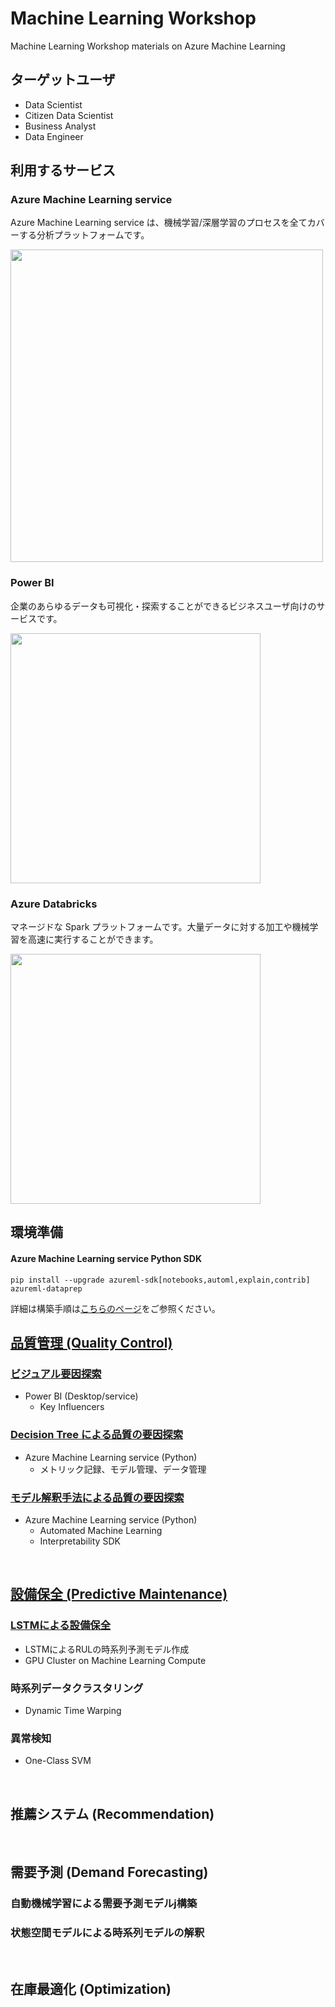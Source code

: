 # Machine Learning Workshop

Machine Learning Workshop materials on Azure Machine Learning

## ターゲットユーザ
- Data Scientist
- Citizen Data Scientist
- Business Analyst
- Data Engineer


## 利用するサービス
### Azure Machine Learning service 
Azure Machine Learning service は、機械学習/深層学習のプロセスを全てカバーする分析プラットフォームです。

<img src="https://docs.microsoft.com/en-us/azure/machine-learning/service/media/concept-azure-machine-learning-architecture/workflow.png" width = "500">   

### Power BI
企業のあらゆるデータも可視化・探索することができるビジネスユーザ向けのサービスです。

<img src="https://powerbicdn.azureedge.net/cvt-fb1e2b82bc75f091b9556cde890c10a6ccc1090e0ce83484c26d20dacbcf8e52/pictures/pages/desktop/provide_800_450.gif?636996593618659388" width="400">

### Azure Databricks
マネージドな Spark プラットフォームです。大量データに対する加工や機械学習を高速に実行することができます。

<img src="https://docs.microsoft.com/ja-jp/azure/azure-databricks/media/what-is-azure-databricks/azure-databricks-overview.png" width="400">


<br/>    
  


## 環境準備
#### Azure Machine Learning service Python SDK

```
pip install --upgrade azureml-sdk[notebooks,automl,explain,contrib] azureml-dataprep
```

詳細は構築手順は[こちらのページ](./Setup-AMLservice.md)をご参照ください。

## [品質管理 (Quality Control)](./Quality-Control) ##

### [ビジュアル要因探索](./Quality-Control/Key-Influencers)
- Power BI (Desktop/service)
    - Key Influencers
 
<!-- ### [**Decision Tree による品質の要因探索**](./Quality-Control/Statistics-approach)
- Azure Machine Learning service (Python)
    - メトリック記録、モデル管理、データ管理 -->

### [**Decision Tree による品質の要因探索**](./Quality-Control/DecisionTree)
- Azure Machine Learning service (Python)
    - メトリック記録、モデル管理、データ管理

<!-- ### [**自動機械学習による品質予測モデル構築**](./Quality-Control/Quality-Prediction)
- Azure Machine Learning service (Python)
    - Automated Machine Learning -->

### [**モデル解釈手法による品質の要因探索**](./Quality-Control/FactoryQC-Interpret)
- Azure Machine Learning service (Python)
    - Automated Machine Learning
    - Interpretability SDK


<!-- ### 外観検査モデルのアプリケーションへのデプロイ
- Custom Vision Service による画像分類モデル構築
- ONNXモデルのWindows Machine Learning デプロイ -->

<br/>

## [設備保全 (Predictive Maintenance)](./Predictive-Maintenance) ##
### [**LSTMによる設備保全**](./Predictive-Maintenance/lstm-RUL-prediction)
- LSTMによるRULの時系列予測モデル作成
- GPU Cluster on Machine Learning Compute 

### 時系列データクラスタリング
- Dynamic Time Warping

### 異常検知
- One-Class SVM

<br/>

## 推薦システム (Recommendation) ##


<br/>

## 需要予測 (Demand Forecasting) ##
### 自動機械学習による需要予測モデルj構築
### 状態空間モデルによる時系列モデルの解釈

<br/>  

## 在庫最適化 (Optimization) ##
<br/>

